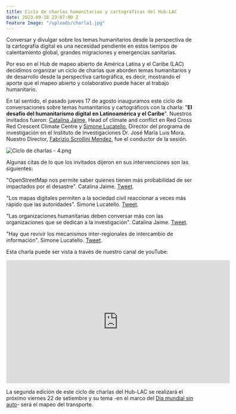 ```yaml
---
title: Ciclo de charlas humanitarias y cartográficas del Hub-LAC
date: 2023-09-18 23:07:00 Z
Feature Image: "/uploads/charla1.jpg"
---
```


Conversar y divulgar sobre los temas humanitarios desde la perspectiva de la cartografía digital es una necesidad pendiente en estos tiempos de calentamiento global, grandes migraciones y emergencias sanitarias. 

Por eso en el Hub de mapeo abierto de América Latina y el Caribe (LAC) decidimos organizar un ciclo de charlas que aborden temas humanitarios y de desarrollo desde la perspectiva cartográfica, es decir, mostrando el aporte que el mapeo abierto y colaborativo puede hacer al trabajo humanitario.

En tal sentido, el pasado jueves 17 de agosto inauguramos este ciclo de conversaciones sobre temas humanitarios y cartográficos con la charla: "**El desafío del humanitarismo digital en Latinoamérica y el Caribe**". Nuestros invitados fueron: [Catalina Jaime](https://www.climatecentre.org/staff/catalina-jaime/), Head of climate and conflict en Red Cross Red Crescent Climate Centre y [Simone Lucatello](https://www.institutomora.edu.mx/Investigacion/SimoneLucatello/SitePages/Inicio.aspx), Director del programa de investigación en el Instituto de Investigaciones Dr. José María Luis Mora. Nuestro Director, [Fabrizio Scrollini Mendez](https://www.hotosm.org/people/fabrizio-scrollini/), fue el conductor de la sesión.

![Ciclo de charlas - 4.png](/uploads/Ciclo%20de%20charlas%20-%204.png)

Algunas citas de lo que los invitados dijeron en sus intervenciones son las siguientes:

"OpenStreetMap nos permite saber quienes tienen más probabilidad de ser impactados por el desastre". Catalina Jaime. [Tweet](https://twitter.com/mapeoabierto_la/status/1692196940295938056).

"Los mapas digitales permiten a la sociedad civil reaccionar a veces más rápido que las autoridades". Simone Lucatello. [Tweet](https://twitter.com/mapeoabierto_la/status/1692198193604227472).

"Las organizaciones humanitarias deben conversar más con las organizaciones que se dedican a la investigación". Catalina Jaime. [Tweet](https://twitter.com/mapeoabierto_la/status/1692200178013352215).

"Hay que revivir los mecanismos inter-regionales de intercambio de información". Simone Lucatello. [Tweet](https://twitter.com/mapeoabierto_la/status/1692201015032877324).

Esta charla puede ser vista a través de nuestro canal de youTube:

<iframe width="600" height="330" src="https://www.youtube.com/embed/qbjhNFjrYq4" title="YouTube video player" frameborder="0" allow="accelerometer; autoplay; clipboard-write; encrypted-media; gyroscope; picture-in-picture; web-share" allowfullscreen></iframe>

La segunda edición de este ciclo de charlas del Hub-LAC se realizará el próximo viernes 22 de setiembre y su tema -en el marco del [Dia mundial sin auto](https://es.wikipedia.org/wiki/D%C3%ADa_Mundial_Sin_Autom%C3%B3vil)- será el mapeo del transporte.
